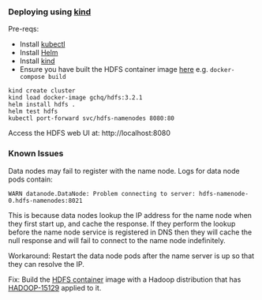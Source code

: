 ### Deploying using [kind](https://kind.sigs.k8s.io/)

Pre-reqs:
* Install [kubectl](https://kubernetes.io/docs/tasks/tools/install-kubectl/)
* Install [Helm](https://github.com/helm/helm/releases)
* Install [kind](https://kind.sigs.k8s.io/docs/user/quick-start/)
* Ensure you have built the HDFS container image [here](../../docker/hdfs/) e.g. `docker-compose build`

```
kind create cluster
kind load docker-image gchq/hdfs:3.2.1
helm install hdfs .
helm test hdfs
kubectl port-forward svc/hdfs-namenodes 8080:80
```

Access the HDFS web UI at: http://localhost:8080

### Known Issues

Data nodes may fail to register with the name node. Logs for data node pods contain:
```
WARN datanode.DataNode: Problem connecting to server: hdfs-namenode-0.hdfs-namenodes:8021
```
This is because data nodes lookup the IP address for the name node when they first start up, and cache the response. If they perform the lookup before the name node service is registered in DNS then they will cache the null response and will fail to connect to the name node indefinitely.

Workaround: Restart the data node pods after the name server is up so that they can resolve the IP.

Fix: Build the [HDFS container](../../docker/hdfs/) image with a Hadoop distribution that has [HADOOP-15129](https://jira.apache.org/jira/browse/HADOOP-15129) applied to it.
